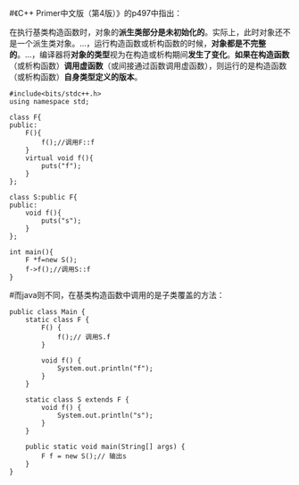 #《C++ Primer中文版（第4版）》的p497中指出：  

在执行基类构造函数时，对象的**派生类部分是未初始化的**。实际上，此时对象还不是一个派生类对象。...，运行构造函数或析构函数的时候，**对象都是不完整的**。...，编译器将**对象的类型**视为在构造或析构期间**发生了变化**。**如果在构造函数**（或析构函数）**调用虚函数**（或间接通过函数调用虚函数），则运行的是构造函数（或析构函数）**自身类型定义的版本**。

```
#include<bits/stdc++.h>
using namespace std;

class F{
public:
    F(){
        f();//调用F::f
    }
    virtual void f(){
        puts("f");
    }
};

class S:public F{
public:
    void f(){
        puts("s");
    }
};

int main(){
    F *f=new S();
    f->f();//调用S::f
}
```

#而java则不同，在基类构造函数中调用的是子类覆盖的方法：
```
public class Main {
	static class F {
		F() {
			f();// 调用S.f
		}

		void f() {
			System.out.println("f");
		}
	}

	static class S extends F {
		void f() {
			System.out.println("s");
		}
	}

	public static void main(String[] args) {
		F f = new S();// 输出s
	}
}
```
